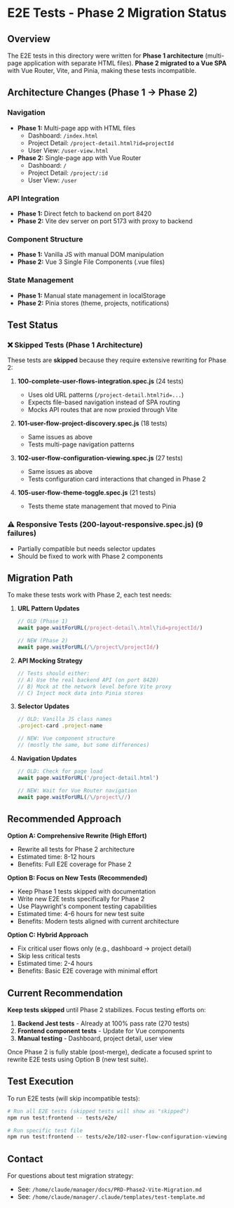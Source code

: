 # E2E Tests - Phase 2 Migration Status

## Overview

The E2E tests in this directory were written for **Phase 1 architecture** (multi-page application with separate HTML files). **Phase 2 migrated to a Vue SPA** with Vue Router, Vite, and Pinia, making these tests incompatible.

## Architecture Changes (Phase 1 → Phase 2)

### Navigation
- **Phase 1:** Multi-page app with HTML files
  - Dashboard: `/index.html`
  - Project Detail: `/project-detail.html?id=projectId`
  - User View: `/user-view.html`
- **Phase 2:** Single-page app with Vue Router
  - Dashboard: `/`
  - Project Detail: `/project/:id`
  - User View: `/user`

### API Integration
- **Phase 1:** Direct fetch to backend on port 8420
- **Phase 2:** Vite dev server on port 5173 with proxy to backend

### Component Structure
- **Phase 1:** Vanilla JS with manual DOM manipulation
- **Phase 2:** Vue 3 Single File Components (.vue files)

### State Management
- **Phase 1:** Manual state management in localStorage
- **Phase 2:** Pinia stores (theme, projects, notifications)

## Test Status

### ❌ Skipped Tests (Phase 1 Architecture)

These tests are **skipped** because they require extensive rewriting for Phase 2:

1. **100-complete-user-flows-integration.spec.js** (24 tests)
   - Uses old URL patterns (`/project-detail.html?id=...`)
   - Expects file-based navigation instead of SPA routing
   - Mocks API routes that are now proxied through Vite

2. **101-user-flow-project-discovery.spec.js** (18 tests)
   - Same issues as above
   - Tests multi-page navigation patterns

3. **102-user-flow-configuration-viewing.spec.js** (27 tests)
   - Same issues as above
   - Tests configuration card interactions that changed in Phase 2

4. **105-user-flow-theme-toggle.spec.js** (21 tests)
   - Tests theme state management that moved to Pinia

### ⚠️ Responsive Tests (200-layout-responsive.spec.js) (9 failures)
- Partially compatible but needs selector updates
- Should be fixed to work with Phase 2 components

## Migration Path

To make these tests work with Phase 2, each test needs:

1. **URL Pattern Updates**
   ```javascript
   // OLD (Phase 1)
   await page.waitForURL(/project-detail\.html\?id=projectId/)

   // NEW (Phase 2)
   await page.waitForURL(/\/project\/projectId/)
   ```

2. **API Mocking Strategy**
   ```javascript
   // Tests should either:
   // A) Use the real backend API (on port 8420)
   // B) Mock at the network level before Vite proxy
   // C) Inject mock data into Pinia stores
   ```

3. **Selector Updates**
   ```javascript
   // OLD: Vanilla JS class names
   .project-card .project-name

   // NEW: Vue component structure
   // (mostly the same, but some differences)
   ```

4. **Navigation Updates**
   ```javascript
   // OLD: Check for page load
   await page.waitForURL('/project-detail.html')

   // NEW: Wait for Vue Router navigation
   await page.waitForURL(/\/project\//)
   ```

## Recommended Approach

**Option A: Comprehensive Rewrite (High Effort)**
- Rewrite all tests for Phase 2 architecture
- Estimated time: 8-12 hours
- Benefits: Full E2E coverage for Phase 2

**Option B: Focus on New Tests (Recommended)**
- Keep Phase 1 tests skipped with documentation
- Write new E2E tests specifically for Phase 2
- Use Playwright's component testing capabilities
- Estimated time: 4-6 hours for new test suite
- Benefits: Modern tests aligned with current architecture

**Option C: Hybrid Approach**
- Fix critical user flows only (e.g., dashboard → project detail)
- Skip less critical tests
- Estimated time: 2-4 hours
- Benefits: Basic E2E coverage with minimal effort

## Current Recommendation

**Keep tests skipped** until Phase 2 stabilizes. Focus testing efforts on:

1. **Backend Jest tests** - Already at 100% pass rate (270 tests)
2. **Frontend component tests** - Update for Vue components
3. **Manual testing** - Dashboard, project detail, user view

Once Phase 2 is fully stable (post-merge), dedicate a focused sprint to rewrite E2E tests using Option B (new test suite).

## Test Execution

To run E2E tests (will skip incompatible tests):

```bash
# Run all E2E tests (skipped tests will show as "skipped")
npm run test:frontend -- tests/e2e/

# Run specific test file
npm run test:frontend -- tests/e2e/102-user-flow-configuration-viewing.spec.js
```

## Contact

For questions about test migration strategy:
- See: `/home/claude/manager/docs/PRD-Phase2-Vite-Migration.md`
- See: `/home/claude/manager/.claude/templates/test-template.md`
